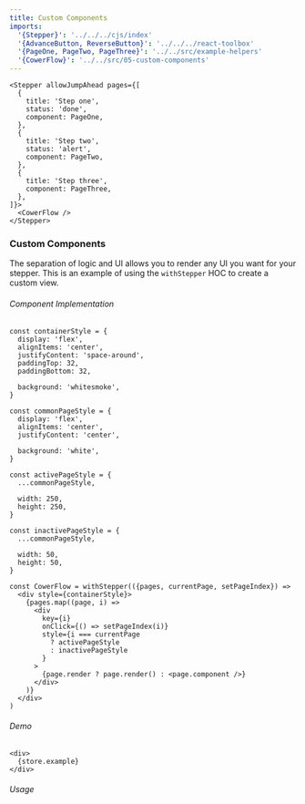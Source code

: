 ```yaml
---
title: Custom Components
imports:
  '{Stepper}': '../../../cjs/index'
  '{AdvanceButton, ReverseButton}': '../../../react-toolbox'
  '{PageOne, PageTwo, PageThree}': '../../src/example-helpers'
  '{CowerFlow}': '../../src/05-custom-components'
---
```

```store example
<Stepper allowJumpAhead pages={[
  {
    title: 'Step one',
    status: 'done',
    component: PageOne,
  },
  {
    title: 'Step two',
    status: 'alert',
    component: PageTwo,
  },
  {
    title: 'Step three',
    component: PageThree,
  },
]}>
  <CowerFlow />
</Stepper>
```
### Custom Components
The separation of logic and UI allows you to render any UI you want 
for your stepper. This is an example of using the `withStepper` HOC to
create a custom view.

###### Component Implementation
```code jsx
const containerStyle = {
  display: 'flex',
  alignItems: 'center',
  justifyContent: 'space-around',
  paddingTop: 32,
  paddingBottom: 32,

  background: 'whitesmoke',
}

const commonPageStyle = {
  display: 'flex',
  alignItems: 'center',
  justifyContent: 'center',

  background: 'white',
}

const activePageStyle = {
  ...commonPageStyle,

  width: 250,
  height: 250,
}

const inactivePageStyle = {
  ...commonPageStyle,

  width: 50,
  height: 50,
}

const CowerFlow = withStepper(({pages, currentPage, setPageIndex}) =>
  <div style={containerStyle}>
    {pages.map((page, i) =>
      <div
        key={i}
        onClick={() => setPageIndex(i)}
        style={i === currentPage
          ? activePageStyle
          : inactivePageStyle
        }
      >
        {page.render ? page.render() : <page.component />}
      </div>
    )}
  </div>
)
```
 
###### Demo
```render
<div>
  {store.example}
</div>
```

###### Usage
```stored example jsx
```
